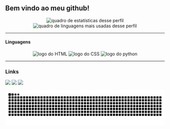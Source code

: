 ## Bem vindo ao meu github! 
 <div align="center">
  <img alt="quadro de estatísticas desse perfil"  height="180em" src="https://github-readme-stats.vercel.app/api?username=elioo08&show_icons=true&theme=dracula&include_all_commits=true&count_private=true">
  <img alt="quadro de linguagens mais usadas desse perfil"  height="180em" src="https://github-readme-stats.vercel.app/api/top-langs/?username=elioo08&layout=compact&langs_count=7&theme=dracula">
</div>
 
---

 #### Linguagens
 
<div align="center" style="display: inline_block">
  <img align="center" alt="logo do HTML" height="30" width="75" src="https://img.shields.io/badge/html5-f16529?style=for-the-badge&logo=html5&logoColor=white">
  <img align="center" alt="logo do CSS" height="30" width="75" src="https://img.shields.io/badge/css3-0096dc?style=for-the-badge&logo=css3&logoColor=white">
  <img align="center" alt="logo do python" height="30" width="75" src="https://img.shields.io/badge/python-f7df1e?style=for-the-badge&logo=python"> 
</div>
  
---  
  ### Links
 
<div> 
  <a href="https://www.instagram.com/eliobenedicto_casagrande/" target="_blank"><img src="https://img.shields.io/badge/-Instagram-%23E4405F?style=for-the-badge&logo=instagram&logoColor=white" target="_blank"></a>
  <a href = "oii@elio.rf.gd"><img src="https://img.shields.io/badge/-Gmail-%23333?style=for-the-badge&logo=gmail&logoColor=white" target="_blank"></a>
 <a href="http://git.elio.rf.gd" target="_blank"><img src="https://img.shields.io/badge/-SITE-blue?style=for-the-badge&logo=sitepoint&logoColor=white" target="_blank"></a>
  
  ![Snake animation](https://github.com/Douglas16180/Douglas16180/blob/output/github-contribution-grid-snake.svg)
 
</div>
